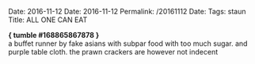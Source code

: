Date: 2016-11-12
Date: 2016-11-12
Permalink: /20161112
Date: 
Tags: staun  
Title: ALL ONE CAN EAT
  
**{ tumble #168865867878 }**  
a buffet runner by fake asians with subpar food with too much sugar. and purple table cloth. the prawn crackers are however not indecent  
